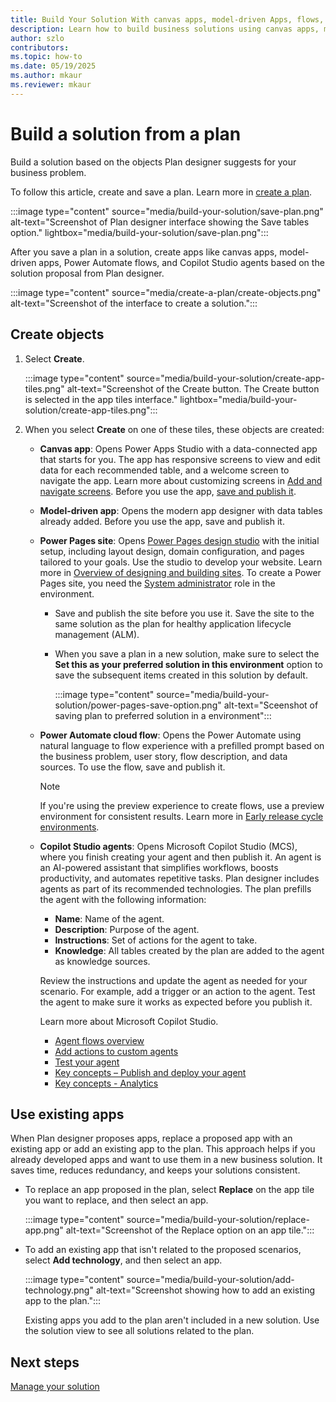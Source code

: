 ```yaml
---  
title: Build Your Solution With canvas apps, model-driven Apps, flows, and agents  
description: Learn how to build business solutions using canvas apps, model-driven apps, Power Automate flows, and Copilot Studio agents. Incorporate existing apps into your plans for efficiency and consistency.  
author: szlo 
contributors:  
ms.topic: how-to  
ms.date: 05/19/2025  
ms.author: mkaur  
ms.reviewer: mkaur  
---  
```


# Build a solution from a plan

Build a solution based on the objects Plan designer suggests for your business problem.

To follow this article, create and save a plan. Learn more in [create a plan](create-plan.md).

:::image type="content" source="media/build-your-solution/save-plan.png" alt-text="Screenshot of Plan designer interface showing the Save tables option." lightbox="media/build-your-solution/save-plan.png":::

After you save a plan in a solution, create apps like canvas apps, model-driven apps, Power Automate flows, and Copilot Studio agents based on the solution proposal from Plan designer.

:::image type="content" source="media/create-a-plan/create-objects.png" alt-text="Screenshot of the interface to create a solution.":::

## Create objects

1. Select **Create**.

    :::image type="content" source="media/build-your-solution/create-app-tiles.png" alt-text="Screenshot of the Create button. The Create button is selected in the app tiles interface." lightbox="media/build-your-solution/create-app-tiles.png":::

1. When you select **Create** on one of these tiles, these objects are created:

    - **Canvas app**: Opens Power Apps Studio with a data-connected app that starts for you. The app has responsive screens to view and edit data for each recommended table, and a welcome screen to navigate the app. Learn more about customizing screens in [Add and navigate screens](/power-apps/maker/canvas-apps/add-screen-context-variables#welcome-screen). Before you use the app, [save and publish it](../canvas-apps/save-publish-app.md). 

    - **Model-driven app**: Opens the modern app designer with data tables already added. Before you use the app, save and publish it.

    - **Power Pages site**: Opens [Power Pages design studio](/power-pages/getting-started/use-design-studio) with the initial setup, including layout design, domain configuration, and pages tailored to your goals. Use the studio to develop your website. Learn more in [Overview of designing and building sites](/power-pages/configure/design-build-overview). To create a Power Pages site, you need the [System administrator](/power-pages/admin/admin-roles#system-administrator) role in the environment.
        - Save and publish the site before you use it. Save the site to the same solution as the plan for healthy application lifecycle management (ALM).
        - When you save a plan in a new solution, make sure to select the **Set this as your preferred solution in this environment** option to save the subsequent items created in this solution by default.
        
            :::image type="content" source="media/build-your-solution/power-pages-save-option.png" alt-text="Sceenshot of saving plan to preferred solution in a environment":::
 
    - **Power Automate cloud flow**: Opens the Power Automate using natural language to flow experience with a prefilled prompt based on the business problem, user story, flow description, and data sources. To use the flow, save and publish it.
        > [!NOTE]
        > If you're using the preview experience to create flows, use a preview environment for consistent results. Learn more in [Early release cycle environments](/power-platform/admin/early-release).
    
    - **Copilot Studio agents**: Opens Microsoft Copilot Studio (MCS), where you finish creating your agent and then publish it. An agent is an AI-powered assistant that simplifies workflows, boosts productivity, and automates repetitive tasks. Plan designer includes agents as part of its recommended technologies. The plan prefills the agent with the following information:

        - **Name**: Name of the agent.
        - **Description**: Purpose of the agent.
        - **Instructions**: Set of actions for the agent to take.
        - **Knowledge**: All tables created by the plan are added to the agent as knowledge sources.

        Review the instructions and update the agent as needed for your scenario. For example, add a trigger or an action to the agent. Test the agent to make sure it works as expected before you publish it.

        Learn more about Microsoft Copilot Studio.

         - [Agent flows overview](/microsoft-copilot-studio/flows-overview)
         - [Add actions to custom agents](/microsoft-copilot-studio/advanced-plugin-actions)
         - [Test your agent](/microsoft-copilot-studio/authoring-test-bot?tabs=webApp)
         - [Key concepts – Publish and deploy your agent](/microsoft-copilot-studio/publication-fundamentals-publish-channels)
         - [Key concepts - Analytics](/microsoft-copilot-studio/analytics-overview)  

## Use existing apps

When Plan designer proposes apps, replace a proposed app with an existing app or add an existing app to the plan. This approach helps if you already developed apps and want to use them in a new business solution. It saves time, reduces redundancy, and keeps your solutions consistent.

- To replace an app proposed in the plan, select **Replace** on the app tile you want to replace, and then select an app.

    :::image type="content" source="media/build-your-solution/replace-app.png" alt-text="Screenshot of the Replace option on an app tile.":::


- To add an existing app that isn't related to the proposed scenarios, select **Add technology**, and then select an app.

    :::image type="content" source="media/build-your-solution/add-technology.png" alt-text="Screenshot showing how to add an existing app to the plan.":::

    Existing apps you add to the plan aren't included in a new solution. Use the solution view to see all solutions related to the plan.

## Next steps

[Manage your solution](manage-solution.md)
